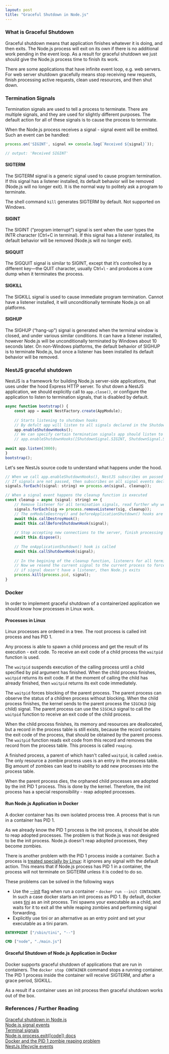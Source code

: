 ```yaml
---
layout: post
title: "Graceful Shutdown in Node.js"
---
```


### What is Graceful Shutdown

Graceful shutdown means that application finishes whatever it is doing, and then exits.
The Node.js process will exit on its own if there is no additional work pending in the event loop.
As a result for graceful shutdown we just should give the Node.js process time to finish its work. 

There are some applications that have infinite event loop, e.g. web servers.
For web server shutdown gracefully means stop receiving new requests, 
finish processing active requests, clean used resources, and then shut down.

### Termination Signals

Termination signals are used to tell a process to terminate. 
There are multiple signals, and they are used for slightly different purposes.
The default action for all of these signals is to cause the process to terminate.


When the Node.js process receives a signal - signal event will be emitted.
Such an event can be handled:

```javascript
process.on('SIGINT', signal => console.log(`Received ${signal}`));

// output: 'Received SIGINT'
```


#### SIGTERM

The SIGTERM signal is a generic signal used to cause program termination.
If  this signal has a listener installed, its default behavior will be removed (Node.js will no longer exit).
It is the normal way to politely ask a program to terminate.

The shell command `kill` generates SIGTERM by default.
Not supported on Windows.


#### SIGINT

The SIGINT (“program interrupt”) signal is sent when the user types the INTR character (Ctrl+C in terminal).
If  this signal has a listener installed, its default behavior will be removed (Node.js will no longer exit).

#### SIGQUIT

The SIGQUIT signal is similar to SIGINT, except that it’s controlled by a different key—the QUIT character, 
usually Ctrl+\ - and produces a core dump when it terminates the process.

#### SIGKILL

The SIGKILL signal is used to cause immediate program termination.
Cannot have a listener installed, it will unconditionally terminate Node.js on all platforms.

#### SIGHUP

The SIGHUP (“hang-up”) signal is generated when the terminal window is closed, and under various similar conditions.
It can have a listener installed, however Node.js will be unconditionally terminated by Windows about 10 seconds later. 
On non-Windows platforms, the default behavior of SIGHUP is to terminate Node.js, 
but once a listener has been installed its default behavior will be removed.

### NestJS graceful shutdown

NestJS is a framework for building Node.js server-side applications, that uses under the hood Express HTTP server.
To shut down a NestJS application, we should explicitly call to `app.close()`, or configure the application 
to listen to termination signals, that is disabled by default.

```javascript
async function bootstrap() {
    const app = await NestFactory.create(AppModule);
    
    // Starts listening to shutdown hooks
    // By defult app will listen to all signals declared in the ShutdownSignal enum
    app.enableShutdownHooks();
    // We can specify certain termination signals app should listen to 
    // app.enableShutdownHooks([ShutdownSignal.SIGINT, ShutdownSignal.SIGTERM]);
    
await app.listen(3000);
}
bootstrap();
```

Let's see NestJs source code to understand what happens under the hood.

```javascript
// When we call app.enableShutdownHooks(), NestJS subscribes on passed signals
// If signals are not passed, then subscribes on all signal events declared in the ShutdownSignal enum 
signals.forEach((signal: string) => process.on(signal, cleanup));

// When a signal event happens the cleanup function is executed
const cleanup = async (signal: string) => {
    // Remove listener for all termination signals, read further why we need this
    signals.forEach(sig => process.removeListener(sig, cleanup));
    // The onModuleDestroy() and beforeApplicationShutdown() hooks are called
    await this.callDestroyHook();
    await this.callBeforeShutdownHook(signal);
    
    // Stop accepting new connections to the server, finish processing active requests
    await this.dispose();
    
    // The onApplicationShutdown() hook is called
    await this.callShutdownHook(signal);
    
    // In the begining of the cleanup function, listeners for all termination signals were removed
    // Now we resend the current signal to the current process to force the default Node.js behavior for this signal -
    // if signal doesn't have a listener, then Node.js exits
    process.kill(process.pid, signal);
}
```

### Docker

In order to implement graceful shutdown of a containerized application we should know how processes in Linux work.

#### Processes in Linux

Linux processes are ordered in a tree. The root process is called init process and has PID 1.

Any process is able to spawn a child process and get the result of its execution - exit code.
To receive an exit code of a child process the `waitpid` function is used.

The `waitpid` suspends execution of the calling process until a child specified by pid argument has finished.
When the child process finishes, `waitpid` returns its exit code.
If at the moment of calling the child has already finished, then `waitpid` returns its exit code immediately.

The `waitpid` forces blocking of the parent process.
The parent process can observe the status of a children process without blocking. 
When the child process finishes, the kernel sends to the parent process the `SIGCHLD` (sig child) signal.
The parent process can use the `SIGCHLD` signal to call the `waitpid` function to receive an exit code of the child process.

When the child process finishes, its memory and resources are deallocated, 
but a record in the process table is still exists, because the record contains the exit code of the process,
that should be obtained by the parent process.
The `waitpid` function reads exit code from this record and removes the record from the process table.
This process is called `reaping`.

A finished process, a parent of which hasn't called `waitpid`, is called `zombie`.
The only resource a zombie process uses is an entry in the process table.
Big amount of zombies can lead to inability to add new processes into the process table.

When the parent process dies, the orphaned child processes are adopted by the init PID 1 process.
This is done by the kernel.
Therefore, the init process has a special responsibility - reap adopted processes.

#### Run Node.js Application in Docker

A docker container has its own isolated process tree. A process that is run in a container has PID 1.

As we already know the PID 1 process is the init process, it should be able to reap adopted processes.
The problem is that Node.js was not designed to be the init process.
Node.js doesn't reap adopted processes, they become zombies.

There is another problem with the PID 1 process inside a container.
Such a process is [treated specially by Linux](https://docs.docker.com/engine/reference/run/#foreground):
it ignores any signal with the default action.
This means that if Node.js process has PID 1 in a container,
the process will not terminate on SIGTERM unless it is coded to do so.

These problems can be solved in the following ways

- Use the [--init](https://docs.docker.com/engine/reference/run/#specify-an-init-process) 
flag when run a container - `docker run --init CONTAINER`.
In such a case docker starts an init process as PID 1.
By default, docker uses [tini](https://github.com/krallin/tini) as an init process.
Tini spawns your executable as a child, and waits for it to exit all the while reaping zombies and performing signal forwarding. 
- Explicitly use tini or an alternative as an entry point and set your executable as a tini param.
```dockerfile
ENTRYPOINT ["/sbin/tini", "--"]

CMD ["node", "./main.js"]
```

#### Graceful Shutdown of Node.js Application in Docker

Docker supports graceful shutdown of applications that are run in containers.
The `docker stop CONTAINER` command stops a running container.
The PID 1 process inside the container will receive SIGTERM, and after a grace period, SIGKILL.

As a result if a container uses an init process then graceful shutdown works out of the box.

### References / Further Reading

[Graceful shutdown in Node.js](https://hackernoon.com/graceful-shutdown-in-nodejs-2f8f59d1c357) <br>
[Node.js signal events](https://nodejs.org/api/process.html?ref=hackernoon.com#process_signal_events) <br>
[Terminal signals](https://www.gnu.org/software/libc/manual/html_node/Termination-Signals.html?ref=hackernoon.com) <br>
[Node.js process.exit([code]) docs](https://nodejs.org/api/process.html#process_process_exit_code) <br>
[Docker and the PID 1 zombie reaping problem](https://blog.phusion.nl/2015/01/20/docker-and-the-pid-1-zombie-reaping-problem/) <br>
[NestJs lifecycle events](https://docs.nestjs.com/fundamentals/lifecycle-events)
